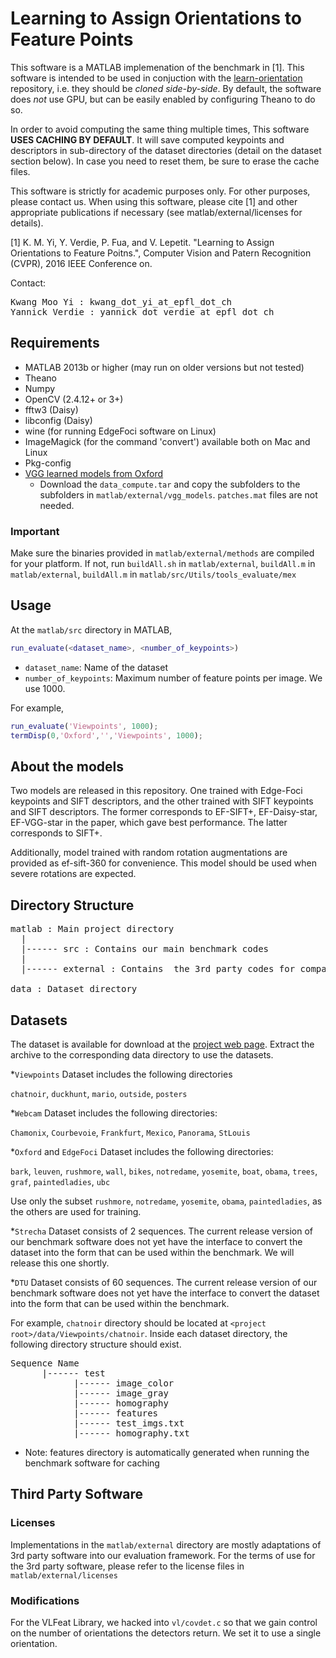 # Learning to Assign Orientations to Feature Points

This software is a MATLAB implemenation of the benchmark in [1]. This software is intended to be used in conjuction with the [learn-orientation](https://github.com/kmyid/learn-orientation) repository, i.e. they should be *cloned side-by-side*. By default, the software does *not* use GPU, but can be easily enabled by configuring Theano to do so.

In order to avoid computing the same thing multiple times, This software **USES CACHING BY DEFAULT**.  It will save computed keypoints and descriptors in sub-directory of the dataset directories (detail on the dataset section below). In case you need to reset them, be sure to erase the cache files.

This software is strictly for academic purposes only.  For other purposes, please contact us.  When using this software, please cite [1] and other appropriate publications if necessary (see matlab/external/licenses for details).

[1] K.  M.  Yi, Y.  Verdie, P.  Fua, and V.  Lepetit.  "Learning to Assign Orientations to Feature Poitns.", Computer Vision and Patern Recognition (CVPR), 2016 IEEE Conference on.


Contact:

<pre>
Kwang Moo Yi : kwang_dot_yi_at_epfl_dot_ch
Yannick Verdie : yannick_dot_verdie_at_epfl_dot_ch
</pre>

## Requirements

* MATLAB 2013b or higher (may run on older versions but not tested)
* Theano
* Numpy
* OpenCV (2.4.12+ or 3+)
* fftw3 (Daisy)
* libconfig (Daisy)
* wine (for running EdgeFoci software on Linux)
* ImageMagick (for the command 'convert') available both on Mac and Linux
* Pkg-config
* [VGG learned models from Oxford](http://www.robots.ox.ac.uk/~vgg/software/learn_desc/)
  - Download the `data_compute.tar` and copy the subfolders to the subfolders in `matlab/external/vgg_models`. `patches.mat` files are not needed.

### Important

Make sure the binaries provided in `matlab/external/methods` are compiled for your platform. If not, run `buildAll.sh` in `matlab/external`, `buildAll.m` in `matlab/external`, `buildAll.m` in `matlab/src/Utils/tools_evaluate/mex`

## Usage

At the `matlab/src` directory in MATLAB,

 ```matlab
 run_evaluate(<dataset_name>, <number_of_keypoints>)
 ```
 - `dataset_name`: Name of the dataset
 - `number_of_keypoints`: Maximum number of feature points per image. We use
   1000.

For example,
 ```matlab
 run_evaluate('Viewpoints', 1000);
 termDisp(0,'Oxford','','Viewpoints', 1000);
 ```
   
## About the models

Two models are released in this repository. One trained with Edge-Foci keypoints and SIFT descriptors, and the other trained with SIFT keypoints and SIFT descriptors. The former corresponds to EF-SIFT+, EF-Daisy-star, EF-VGG-star in the paper, which gave best performance. The latter corresponds to SIFT+.

Additionally, model trained with random rotation augmentations are provided as ef-sift-360 for convenience. This model should be used when severe rotations are expected.

## Directory Structure

<pre>
matlab : Main project directory
  |
  |------ src : Contains our main benchmark codes
  |
  |------ external : Contains  the 3rd party codes for compared methods

data : Dataset directory
</pre>

## Datasets

The dataset is available for download at the [project web page](https://www.epfl.ch/labs/cvlab/research/descriptors-and-keypoints/research-detect-orientation/). Extract the archive to the corresponding data directory to use the datasets.

 *`Viewpoints` Dataset includes the following directories

  `chatnoir`, `duckhunt`, `mario`, `outside`, `posters`

 *`Webcam` Dataset includes the following directories:

  `Chamonix`, `Courbevoie`, `Frankfurt`, `Mexico`, `Panorama`, `StLouis`

 *`Oxford` and `EdgeFoci` Dataset includes the following directories:

  `bark`, `leuven`, `rushmore`, `wall`, `bikes`, `notredame`, `yosemite`, `boat`, `obama`, `trees`, `graf`, `paintedladies`, `ubc`
  
  Use only the subset `rushmore`, `notredame`, `yosemite`, `obama`, `paintedladies`, as the others are used for training.

 *`Strecha` Dataset consists of 2 sequences. The current release version of our benchmark software does not yet have the interface to convert the dataset into the form that can be used within the benchmark. We will release this one shortly.

 *`DTU` Dataset consists of 60 sequences. The current release version of our benchmark software does not yet have the interface to convert the dataset into the form that can be used within the benchmark.

For example, `chatnoir` directory should be located at `<project root>/data/Viewpoints/chatnoir`. Inside each dataset directory, the following directory structure should exist.

<pre>
Sequence Name
	  |------ test
		    |------ image_color
		    |------ image_gray
		    |------ homography
		    |------ features
		    |------ test_imgs.txt
		    |------ homography.txt
</pre>

* Note: features directory is automatically generated when running the benchmark software for caching

## Third Party Software

### Licenses

  Implementations in the `matlab/external` directory are mostly adaptations of 3rd party software into our evaluation framework.  For the terms of use for the 3rd party software, please refer to the license files in `matlab/external/licenses`


### Modifications

  For the VLFeat Library, we hacked into `vl/covdet.c` so that we gain control on the number of orientations the detectors return.  We set it to use a single orientation.

